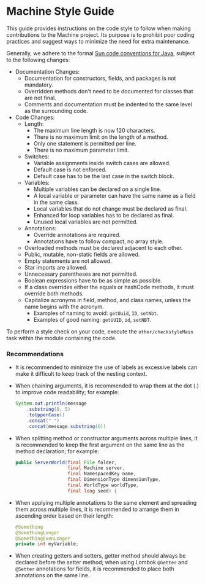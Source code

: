 # Machine Style Guide

This guide provides instructions on the code style to follow when making
contributions to the Machine project. Its purpose is to prohibit poor
coding practices and suggest ways to minimize the need for extra maintenance.

Generally, we adhere to the formal [Sun code conventions for Java](https://www.oracle.com/java/technologies/javase/codeconventions-contents.html),
subject to the following changes:
- Documentation Changes:
  - Documentation for constructors, fields, and packages is not mandatory.
  - Overridden methods don't need to be documented for classes that are not final.
  - Comments and documentation must be indented to the same level as the surrounding code.
- Code Changes:
  - Length:
    - The maximum line length is now 120 characters.
    - There is no maximum limit on the length of a method.
    - Only one statement is permitted per line.
    - There is no maximum parameter limit.
  - Switches:
    - Variable assignments inside switch cases are allowed.
    - Default case is not enforced.
    - Default case has to be the last case in the switch block.
  - Variables:
    - Multiple variables can be declared on a single line.
    - A local variable or parameter can have the same name as a field in the same class.
    - Local variables that do not change must be declared as final.
    - Enhanced for loop variables has to be declared as final.
    - Unused local variables are not permitted.
  - Annotations:
    - Override annotations are required.
    - Annotations have to follow compact, no array style.
  - Overloaded methods must be declared adjacent to each other.
  - Public, mutable, non-static fields are allowed.
  - Empty statements are not allowed.
  - Star imports are allowed.
  - Unnecessary parentheses are not permitted.
  - Boolean expressions have to be as simple as possible.
  - If a class overrides either the equals or hashCode methods, it must override both methods.
  - Capitalize acronyms in field, method, and class names, unless the name begins with the acronym.
    - Examples of naming to avoid: `getUuid`, `ID`, `setNbt`.
    - Examples of good naming: `getUUID`, `id`, `setNBT`.

To perform a style check on your code, execute the `other/checkstyleMain` task within the module containing the code.

### Recommendations
- It is recommended to minimize the use of labels as excessive labels can make it difficult to keep track of the nesting context.
- When chaining arguments, it is recommended to wrap them at the dot (.) to improve code readability;
  for example:
  ```java
  System.out.println(message
      .substring(0, 5)
      .toUpperCase()
      .concat(" ")
      .concat(message.substring(6))
  ```
- When splitting method or constructor arguments across multiple lines, it is recommended to keep the first argument on the same line as the method declaration;
  for example:
  ```java
  public ServerWorld(final File folder,
                     final Machine server,
                     final NamespacedKey name,
                     final DimensionType dimensionType,
                     final WorldType worldType,
                     final long seed) {
  ```
- When applying multiple annotations to the same element and spreading them across multiple lines,
  it is recommended to arrange them in ascending order based on their length:
  ```java
  @Something
  @SomethingLonger
  @SomethingEvenLonger
  private int myVariable;
  ```

- When creating getters and setters, getter method should always be declared before the setter method; when using Lombok `@Getter` and `@Setter` annotations for fields, it is recommended to place both annotations on the same line.